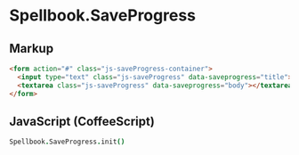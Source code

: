 Spellbook.SaveProgress
======================

Markup
------

```html
<form action="#" class="js-saveProgress-container">
  <input type="text" class="js-saveProgress" data-saveprogress="title">
  <textarea class="js-saveProgress" data-saveprogress="body"></textarea>
</form>
```

JavaScript (CoffeeScript)
-------------------------

```coffeescript
Spellbook.SaveProgress.init()
```
